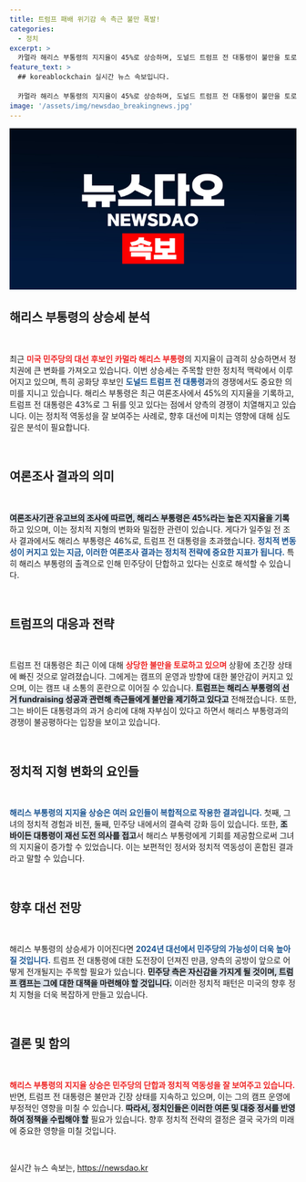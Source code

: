 ```yaml
---
title: 트럼프 패배 위기감 속 측근 불만 폭발!
categories:
  - 정치
excerpt: >
  카멀라 해리스 부통령의 지지율이 45%로 상승하며, 도널드 트럼프 전 대통령이 불만을 토로하고 있다는 보도가 전해졌다. 해리스의 등판 이후 경쟁 구도가 팽팽해지며, 트럼프는 긴장 상태에 놓여 있다.
feature_text: >
  ## koreablockchain 실시간 뉴스 속보입니다.

  카멀라 해리스 부통령의 지지율이 45%로 상승하며, 도널드 트럼프 전 대통령이 불만을 토로하고 있다는 보도가 전해졌다. 해리스의 등판 이후 경쟁 구도가 팽팽해지며, 트럼프는 긴장 상태에 놓여 있다.
image: '/assets/img/newsdao_breakingnews.jpg'
---
```


<p><img src="/assets/img/newsdao_breakingnews.jpg" alt="koreablockchain 속보" /></p>

<h2 data-ke-size="size26">해리스 부통령의 상승세 분석</h2>

<p data-ke-size="size16">&nbsp;</p>

<p data-ke-size="size16">최근 <b><span style="color: #ee2323;">미국 민주당의 대선 후보인 카멀라 해리스 부통령</span></b>의 지지율이 급격히 상승하면서 정치권에 큰 변화를 가져오고 있습니다. 이번 상승세는 주목할 만한 정치적 맥락에서 이루어지고 있으며, 특히 공화당 후보인 <b><span style="color: #1a5490;">도널드 트럼프 전 대통령</span></b>과의 경쟁에서도 중요한 의미를 지니고 있습니다. 해리스 부통령은 최근 여론조사에서 45%의 지지율을 기록하고, 트럼프 전 대통령은 43%로 그 뒤를 잇고 있다는 점에서 양측의 경쟁이 치열해지고 있습니다. 이는 정치적 역동성을 잘 보여주는 사례로, 향후 대선에 미치는 영향에 대해 심도 깊은 분석이 필요합니다.</p>

<p data-ke-size="size16">&nbsp;</p>

<h2 data-ke-size="size26">여론조사 결과의 의미</h2>

<p data-ke-size="size16">&nbsp;</p>

<p data-ke-size="size16"><b><span style="background-color: #21538527;">여론조사기관 유고브의 조사에 따르면, 해리스 부통령은 45%라는 높은 지지율을 기록</span></b>하고 있으며, 이는 정치적 지형의 변화와 밀접한 관련이 있습니다. 게다가 일주일 전 조사 결과에서도 해리스 부통령은 46%로, 트럼프 전 대통령을 초과했습니다. <b><span style="color: #1a5490;">정치적 변동성이 커지고 있는 지금, 이러한 여론조사 결과는 정치적 전략에 중요한 지표가 됩니다.</span></b> 특히 해리스 부통령의 출격으로 인해 민주당이 단합하고 있다는 신호로 해석할 수 있습니다.</p>

<p data-ke-size="size16">&nbsp;</p>

<h2 data-ke-size="size26">트럼프의 대응과 전략</h2>

<p data-ke-size="size16">&nbsp;</p>

<p data-ke-size="size16">트럼프 전 대통령은 최근 이에 대해 <b><span style="color: #ee2323;">상당한 불만을 토로하고 있으며</span></b> 상황에 초긴장 상태에 빠진 것으로 알려졌습니다. 그에게는 캠프의 운영과 방향에 대한 불안감이 커지고 있으며, 이는 캠프 내 소통의 혼란으로 이어질 수 있습니다. <b><span style="background-color: #21538527;">트럼프는 해리스 부통령의 선거 fundraising 성공과 관련해 측근들에게 불만을 제기하고 있다고</span></b> 전해졌습니다. 또한, 그는 바이든 대통령과의 과거 승리에 대해 자부심이 있다고 하면서 해리스 부통령과의 경쟁이 불공평하다는 입장을 보이고 있습니다.</p>

<p data-ke-size="size16">&nbsp;</p>

<h2 data-ke-size="size26">정치적 지형 변화의 요인들</h2>

<p data-ke-size="size16">&nbsp;</p>

<p data-ke-size="size16"><b><span style="color: #1a5490;">해리스 부통령의 지지율 상승은 여러 요인들이 복합적으로 작용한 결과입니다.</span></b> 첫째, 그녀의 정치적 경험과 비전, 둘째, 민주당 내에서의 결속력 강화 등이 있습니다. 또한, <b><span style="background-color: #21538527;">조 바이든 대통령이 재선 도전 의사를 접고</span></b>서 해리스 부통령에게 기회를 제공함으로써 그녀의 지지율이 증가할 수 있었습니다. 이는 보편적인 정서와 정치적 역동성이 혼합된 결과라고 말할 수 있습니다.</p>

<p data-ke-size="size16">&nbsp;</p>

<h2 data-ke-size="size26">향후 대선 전망</h2>

<p data-ke-size="size16">&nbsp;</p>

<p data-ke-size="size16">해리스 부통령의 상승세가 이어진다면 <b><span style="color: #1a5490;">2024년 대선에서 민주당의 가능성이 더욱 높아질 것입니다.</span></b> 트럼프 전 대통령에 대한 도전장이 던져진 만큼, 양측의 공방이 앞으로 어떻게 전개될지는 주목할 필요가 있습니다. <b><span style="background-color: #21538527;">민주당 측은 자신감을 가지게 될 것이며, 트럼프 캠프는 그에 대한 대책을 마련해야 할 것입니다.</span></b> 이러한 정치적 패턴은 미국의 향후 정치 지형을 더욱 복잡하게 만들고 있습니다.</p>

<p data-ke-size="size16">&nbsp;</p>

<h2 data-ke-size="size26">결론 및 함의</h2>

<p data-ke-size="size16">&nbsp;</p>

<p data-ke-size="size16"><b><span style="color: #ee2323;">해리스 부통령의 지지율 상승은 민주당의 단합과 정치적 역동성을 잘 보여주고 있습니다.</span></b> 반면, 트럼프 전 대통령은 불만과 긴장 상태를 지속하고 있으며, 이는 그의 캠프 운영에 부정적인 영향을 미칠 수 있습니다. <b><span style="background-color: #21538527;">따라서, 정치인들은 이러한 여론 및 대중 정서를 반영하여 정책을 수립해야 할</span></b> 필요가 있습니다. 향후 정치적 전략의 결정은 결국 국가의 미래에 중요한 영향을 미칠 것입니다.</p>

<p data-ke-size="size16">&nbsp;</p>
실시간 뉴스 속보는, <a href="https://newsdao.kr" rel="dofollow">https://newsdao.kr</a>


